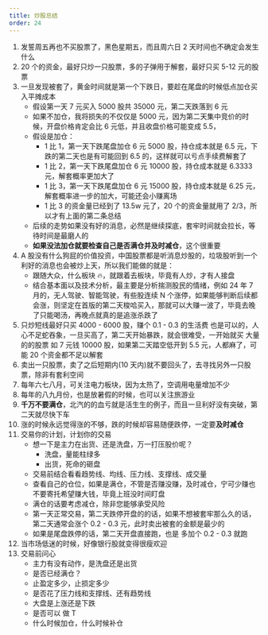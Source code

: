```yaml
---
title: 炒股总结
order: 24
---
```


1. 发誓周五再也不买股票了，黑色星期五，而且周六日 2 天时间也不确定会发生什么
2. 20 个的资金，最好只炒一只股票，多的子弹用于解套，最好只买 5-12 元的股票
3. 一旦发现被套了，黄金时间就是第一个下跌日，要趁在尾盘的时候低点加仓买入平摊成本
   - 假设第一天 7 元买入 5000 股共 35000 元，第二天跌落到 6 元
   - 如果不加仓，我将损失的不仅仅是 5000 元，因为第二天集中竞价的时候，开盘价格肯定会比 6 元低，并且收盘价格可能变成 5.5，
   - 假设是加仓：
     - 1 比 1，第一天下跌尾盘加仓 6 元 5000 股，持仓成本就是 6.5 元，下跌的第二天也是有可能回到 6.5 的，这样就可以亏点手续费解套了
     - 1 比 2，第一天下跌尾盘加仓 6 元 10000 股，持仓成本就是 6.3333 元，解套概率更加大了
     - 1 比 3，第一天下跌尾盘加仓 6 元 15000 股，持仓成本就是 6.25 元，解套概率进一步的加大，可能还会小赚离场
     - 1 比 3 的资金量已经到了 13.5w 元了，20 个的资金量就用了 2/3，所以才有上面的第二条总结
   - 后续的走势如果没有好的消息，必然是继续探底，套牢时间就会拉长，等待时间是最磨人的
   - **如果没法加仓就要检查自己是否满仓并及时减仓**，这个很重要
4. A 股没有什么狗屁的价值投资，中国股票都是听消息炒股的，垃圾股听到一个利好的消息也会被炒上天，所以我们能做的就是：
   - 跟随大众，什么板块 🔥，就跟着去板块，毕竟有人炒，才有人接盘
   - 结合基本面以及技术分析，最主要是分析揣测股民的情绪，例如 24 年 7 月的，无人驾驶、智能驾驶，有些股连续 N 个涨停，如果能够判断后续都会涨，则坚定在首版的第二天梭哈买入，那就可以大赚一波了，毕竟去晚了只能喝汤，再晚点就真的是追涨杀跌了
5. 只炒短线最好只买 4000 - 6000 股，赚个 0.1 - 0.3 的生活费 也是可以的，人心不足蛇吞象，一旦买高了，第二天开始暴跌，就会很难受，一开始就买 大量的的股票 如 7 元钱 10000 股，如果第二天踏空低开到 5.5 元，人都麻了，可能 20 个资金都不足以解套
6. 卖出一只股票，卖了之后短期内(10 天内)就不要回头了，去寻找另外一只股票，除非有套利空间
7. 每年六七八月，可关注电力板块，因为太热了，空调用电量增加不少
8. 每年的八九月份，也是放暑假的时候，也可以关注旅游业
9. **千万不要满仓**，北汽的的血亏就是活生生的例子，而且一旦利好没有突破，第二天就尽快下车
10. 涨的时候永远觉得涨的不够，跌的时候却容易随便跌停，一定要**及时减仓**
11. 交易你的计划，计划你的交易
    - 想一下是主力在出货、还是洗盘，万一打压股价呢？
      - 洗盘，量能柱绿多
      - 出货，死命的砸盘
    - 交易前结合看看趋势线、均线、压力线、支撑线、成交量
    - 查看自己的仓位，如果是满仓，不管是否赚没赚，及时减仓，宁可少赚也不要寄托希望赚大钱，毕竟上班没时间盯盘
    - 满仓的话要考虑减仓，除非您能够承受风险
    - 第一天正常交易，第二天跌停开盘的的话，如果不想被套牢那么久的话，第二天通常会涨个 0.2 - 0.3 元，此时卖出被套的金额是最少的
    - 如果是尾盘跌停的话，第二天开盘直接跑，也是 多加个 0.2 - 0.3 就跑
12. 当市场低迷的时候，好像银行股就变得很瘦欢迎
13. 交易前问心
    - 主力有没有动作，是洗盘还是出货
    - 是否已经满仓？
    - 止盈定多少，止损定多少
    - 是否花了压力线和支撑线、还有趋势线
    - 大盘是上涨还是下跌
    - 是否可以 做 T
    - 什么时候加仓，什么时候补仓
